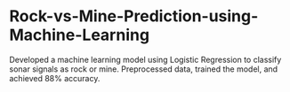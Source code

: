 # Rock-vs-Mine-Prediction-using-Machine-Learning
Developed a machine learning model using Logistic Regression to classify sonar signals as rock or mine. Preprocessed data, trained the model, and achieved 88% accuracy.
